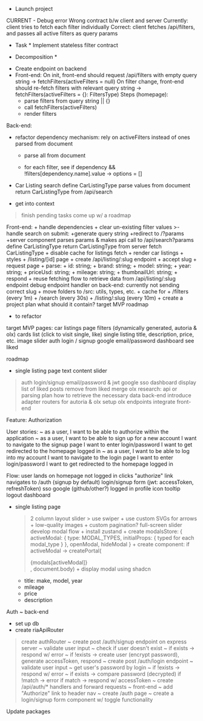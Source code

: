 + Launch project









CURRENT - Debug error
Wrong contract b/w client and server
Currently: client tries to fetch each filter individually
Correct: client fetches /api/filters, and passes all active filters as query params

* Task *
Implement stateless filter contract

* Decomposition *
+ Create endpoint on backend
+ Front-end:
  On init, front-end should request /api/filters with empty query string -> fetchFilters(activeFilters = null)
  On filter change, front-end should re-fetch filters with relevant query string -> fetchFilters(activeFilters = {}: FiltersType)
  Steps (homepage):
    + parse filters from query string || {}
    + call fetchFilters(activeFilters)
    + render filters

Back-end:
  + refactor dependency mechanism: rely on activeFilters instead of ones parsed from document
    + parse all from document

    + for each filter, see if dependency && !filters[dependency.name].value -> options = []

  + Car Listing search
    define CarListingType
    parse values from document
    return CarListingType from /api/search


+ get into context
> finish pending tasks
come up w/ a roadmap

Front-end:
    + handle dependencies
    + clear un-existing filter values
    >- handle search
      on submit:
        +generate query string
        +redirect to /?params
        +server component parses params & makes api call to /api/search?params
          define CarListingType
          return CarListingType from server
          fetch CarListingType
        + disable cache for listings fetch
        + render car listings
      + styles
      + /listing/[id] page
        + create /api/listing/:slug endpoint
          + accept slug
          + request page
          + parse:
            + id: string;
            + brand: string;
            + model: string;
            + year: string;
            + priceUsd: string;
            + mileage: string;
            + thumbnailUrl: string;
          + respond
        + reuse fetching flow to retrieve data from /api/listing/:slug endpoint
          debug endpoint handler on back-end: currently not sending correct slug
    + move folders to /src: utils, types, etc.
    + cache for
      + /filters (every 1m)
      + /search (every 30s)
      + /listing/:slug (every 10m)
    + create a project plan
      what should it contain?
        target MVP
        roadmap

+ to refactor

target MVP
pages:
  car listings page
    filters (dynamically generated, autoria & olx)
    cards list (click to visit single, like)
  single listing
    title, description, price, etc.
    image slider
  auth
    login / signup
      google
      email/password
  dashboard
    see liked


roadmap
+ single listing page
  text content
  slider
> auth
  login/signup
    email/password & jwt
    google sso
dashboard
  display list of liked posts
  remove from liked
merge olx
  research: api or parsing
  plan how to retrieve the necessary data
  back-end
    introduce adapter routers for autoria & olx
    setup olx endpoints
  integrate front-end


Feature:
Authorization


User stories:
~ as a user, I want to be able to authorize within the application
  ~ as a user, I want to be able to sign up for a new account
    I want to navigate to the signup page
    I want to enter login/password
    I want to get redirected to the homepage logged in
  ~ as a user, I want to be able to log into my account
    I want to navigate to the login page
    I want to enter login/password
    I want to get redirected to the homepage logged in

Flow:
user lands on homepage
  not logged in
    clicks "authorize" link
    navigates to /auth (signup by default)
    login/signup form (jwt: accessToken, refreshToken)
    sso google (github/other?)
  logged in
    profile icon
      tooltip logout
    dashboard



+ single listing page
  > 2 column layout
    slider
      > use swiper
          + use custom SVGs for arrows
          + low-quality images
          + custom pagination?
          full-screen slider
            develop modal flow
              + install zustand
              + create modalsStore: { activeModal: { type: MODAL_TYPES, initialProps: { typed for each modal_type } }, openModal, hideModal }
              + create <Modals /> component:
                if activeModal -> createPortal(<div class="wrapperClass">{modals[activeModal]}</div>, document.body)
              + display modal using shadcn <Dialog />
                + on mount -> show modal
                + on close -> store.hideModal()
                + embed gallery slider
                  default activeSlide idx
                + refactor cn() (duplicate)
                + work on type inferring (map specific modalType to initialProps)
                + sync open idx w/ main slider

    + title: make, model, year
    + mileage
    + price
    + description

Auth
~ back-end
  + set up db 
  + create riaApiRouter
  > create authRouter
  ~ create post /auth/signup endpoint on express server
    ~ validate user input
    ~ check if user doesn't exist
    ~ if exists -> respond w/ error
    ~ if !exists -> create user (encrypt password), generate accessToken, respond
  ~ create post /auth/login endpoint
    ~ validate user input
    ~ get user's password by login
    ~ if !exists -> respond w/ error
    ~ if exists -> compare password (decrypted)
      if !match -> error
      if match -> respond w/ accessToken
  ~ create /api/auth/* handlers and forward requests
~ front-end
  ~ add "Authorize" link to header nav
  ~ create /auth page
  ~ create a login/signup form component w/ toggle functionality



Update packages

